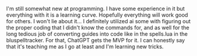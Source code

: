 I'm still somewhat new at programming. I have some experience in it but everything with it is a learning curve. Hopefully everything will work good for others.
I won't lie about it... I definitely utilized ai some with figuring out the proper coding that I didn't know the commands for, and as well for the long tedious job of converting guides into code like in the spells.lua in the bluspelltracker. For that, ChatGPT gets the MVP for it. I can honestly say that it's teaching me as I go at least and I'm learning new tricks.
